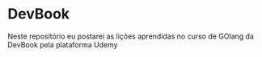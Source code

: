 # DevBook

Neste repositório eu postarei as lições aprendidas no curso de GOlang da 
DevBook pela plataforma Udemy

